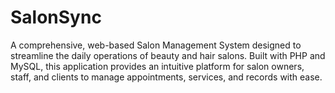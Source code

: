 # SalonSync
A comprehensive, web-based Salon Management System designed to streamline the daily operations of beauty and hair salons. Built with PHP and MySQL, this application provides an intuitive platform for salon owners, staff, and clients to manage appointments, services, and records with ease.
